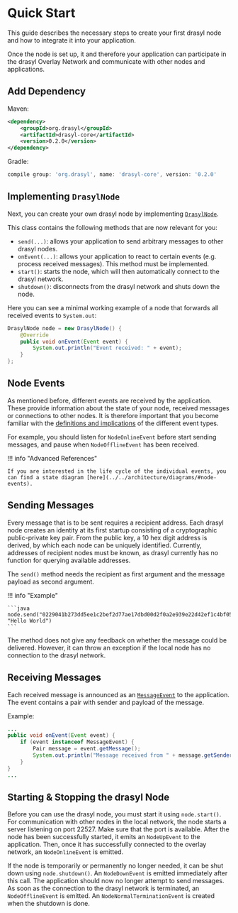 # Quick Start

This guide describes the necessary steps to create your first drasyl node and how to integrate it into your application.

Once the node is set up, it and therefore your application can participate in the drasyl Overlay Network and communicate with other nodes and applications.

## Add Dependency

Maven:
```xml
<dependency>
    <groupId>org.drasyl</groupId>
    <artifactId>drasyl-core</artifactId>
    <version>0.2.0</version>
</dependency>
```

Gradle:

```gradle
compile group: 'org.drasyl', name: 'drasyl-core', version: '0.2.0'
```

## Implementing `DrasylNode`

Next, you can create your own drasyl node by implementing [`DrasylNode`](https://github.com/drasyl-overlay/drasyl/tree/master/drasyl-core/src/main/java/org/drasyl/DrasylNode.java).

This class contains the following methods that are now relevant for you:

* `send(...)`: allows your application to send arbitrary messages to other drasyl nodes.
* `onEvent(...)`: allows your application to react to certain events (e.g. process received messages). This method must be implemented.
* `start()`: starts the node, which will then automatically connect to the drasyl network.
* `shutdown()`: disconnects from the drasyl network and shuts down the node.
 
Here you can see a minimal working example of a node that forwards all received events to `System.out`:
```java
DrasylNode node = new DrasylNode() {
    @Override
    public void onEvent(Event event) {
        System.out.println("Event received: " + event);
    }
};
```

## Node Events

As mentioned before, different events are received by the application.
These provide information about the state of your node, received messages or connections to other nodes.
It is therefore important that you become familiar with the [definitions and implications](https://github.com/drasyl-overlay/drasyl/tree/master/drasyl-core/src/main/java/org/drasyl/event) of
the different event types.

For example, you should listen for `NodeOnlineEvent` before start sending messages, and pause when `NodeOfflineEvent` has been received.

!!! info "Advanced References"
    
    If you are interested in the life cycle of the individual events, you can find a state diagram [here](../../architecture/diagrams/#node-events).

## Sending Messages

Every message that is to be sent requires a recipient address.
Each drasyl node creates an identity at its first startup consisting of a cryptographic public-private key pair.
From the public key, a 10 hex digit address is derived, by which each node can be uniquely identified.
Currently, addresses of recipient nodes must be known, as drasyl currently has no function for querying available addresses.

The `send()` method needs the recipient as first argument and the message payload as second argument.

!!! info "Example"

    ```java
    node.send("0229041b273dd5ee1c2bef2d77ae17dbd00d2f0a2e939e22d42ef1c4bf05147ea9", "Hello World")
    ```

The method does not give any feedback on whether the message could be delivered. However, it can throw an exception if the local node has no connection to the
drasyl network.

## Receiving Messages

Each received message is announced as an [`MessageEvent`](https://github.com/drasyl-overlay/drasyl/tree/master/drasyl-core/src/main/java/org/drasyl/event/MessageEvent.java) to the application. The event contains a pair with sender and payload of the message.

Example:
```java
...
public void onEvent(Event event) {
    if (event instanceof MessageEvent) {
        Pair message = event.getMessage();
        System.out.println("Message received from " + message.getSender() + " with payload " + message.getPayload());
    }
}
...
```

## Starting & Stopping the drasyl Node

Before you can use the drasyl node, you must start it using `node.start()`.
For communication with other nodes in the local network, the node starts a server
listening on port 22527. Make sure that the port is available.
After the node has been successfully started, it emits an `NodeUpEvent` to the application.
Then, once it has successfully connected to the overlay network, an `NodeOnlineEvent` is emitted.

If the node is temporarily or permanently no longer needed, it can be shut down using `node.shutdown()`.
An `NodeDownEvent` is emitted immediately after this call. The application should now no longer attempt to send messages.
As soon as the connection to the drasyl network is terminated, an `NodeOfflineEvent` is emitted.
An `NodeNormalTerminationEvent` is created when the shutdown is done.